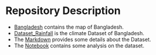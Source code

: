 # Repository Description

- [Bangladesh]("bangladesh_boundary.geojson") contains the map of Bangladesh.
- [Dataset_Rainfall]("Dataset_Rainfall.csv") is the climate Dataset of Bangladesh.
- The [Markdown]("Dataset_Explanation.md") provides some details about the Dataset.
- The [Notebook]("dataset_analysis.ipynb") contains some analysis on the dataset.